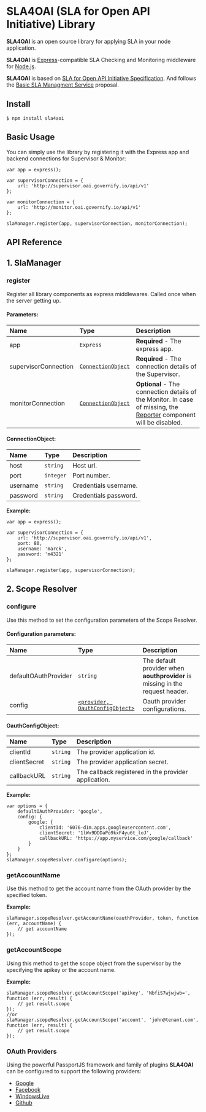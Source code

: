 # SLA4OAI (SLA for Open API Initiative) Library
**SLA4OAI** is an open source library for applying SLA in your node application.

**SLA4OAI** is [Express](http://expressjs.com/)-compatible SLA Checking and Monitoring middleware for [Node.js](http://nodejs.org/).

**SLA4OAI** is based on [SLA for Open API Initiative Specification](https://bitbucket.org/sla4oai/sla4aoi-spec/src/ae4fc1de50f6a2d32d059bb605779b309d1decec/SLA4OAI-spec.md?fileviewer=file-view-default).
And follows the [Basic SLA Managment Service](https://bitbucket.org/sla4oai/sla4aoi-spec/src/ae4fc1de50f6a2d32d059bb605779b309d1decec/operationalServices.md?fileviewer=file-view-default) proposal.

## Install

```
$ npm install sla4aoi
```

## Basic Usage
You can simply use the library by registering it with the Express app and backend connections for Supervisor & Monitor:

```
var app = express();

var supervisorConnection = {
    url: 'http://supervisor.oai.governify.io/api/v1'
};

var monitorConnection = {
    url: 'http://monitor.oai.governify.io/api/v1'
};

slaManager.register(app, supervisorConnection, monitorConnection);
```

## API Reference
## 1. SlaManager

### register
Register all library components as express middlewares. Called once when the server getting up.

#### Parameters:

| Name                 | Type                                                    | Description                     |
|:-------------------- |:------------------------------------------------------- |:------------------------------- |
| app                  | `Express`                                               | **Required** - The express app. |
| supervisorConnection | [`ConnectionObject`](#markdown-header-connectionobject) | **Required** - The connection details of the Supervisor. |
| monitorConnection    | [`ConnectionObject`](#markdown-header-connectionobject) | **Optional** - The connection details of the Monitor. In case of missing, the [Reporter](#markdown-header-3-reporter) component will be disabled. |

#### ConnectionObject:

| Name                 | Type             | Description           |
|:-------------------- |:---------------- |:--------------------- |
| host                 | `string`         | Host url.             |
| port                 | `integer`        | Port number.          |
| username             | `string`         | Credentials username. |
| password             | `string`         | Credentials password. |

**Example:**

```
var app = express();

var supervisorConnection = {
    url: 'http://supervisor.oai.governify.io/api/v1',
    port: 80,
    username: 'marck',
	password: 'm4321'
};

slaManager.register(app, supervisorConnection);
```

## 2. Scope Resolver

### configure
Use this method to set the configuration parameters of the Scope Resolver.

#### Configuration parameters:

| Name                 | Type                                                                  | Description          |
|:-------------------- |:--------------------------------------------------------------------- |:-------------------- |
| defaultOAuthProvider | `string`                                                              | The default provider when **aouthprovider** is missing in the request header. |
| config               | [`<provider, OauthConfigObject>`](#markdown-header-oauthconfigobject) | Oauth provider configurations. |

#### OauthConfigObject:

| Name         | Type          | Description          |
|:------------ |:------------- |:-------------------- |
| clientId     | `string`      | The provider application id. |
| clientSecret | `string`      | The provider application secret. |
| callbackURL  | `string`      | The callback registered in the provider application. |

**Example:**

```
var options = {
	defaultOAuthProvider: 'google',
    config: {
        google: {
	        clientId: '6076-d1m.apps.googleusercontent.com',
            clientSecret: '1lWx9DDDaPo9kxF4yu6t_loJ',
            callbackURL: 'https://app.myservice.com/google/callback'
        }
    }
};
slaManager.scopeResolver.configure(options);
```

### getAccountName
Use this method to get the account name from the OAuth provider by the specified token.

**Example:**

```
slaManager.scopeResolver.getAccountName(oauthProvider, token, function (err, accountName) {
    // get accountName
});
```

### getAccountScope
Using this method to get the scope object from the supervisor by the specifying the apikey or the account name.

**Example:**

```
slaManager.scopeResolver.getAccountScope('apikey', 'NbfiS7wjwjwb=', function (err, result) {
	// get result.scope
});
//or
slaManager.scopeResolver.getAccountScope('account', 'john@tenant.com', function (err, result) {
	// get result.scope
});
```

### OAuth Providers
Using the powerful PassportJS framework and family of plugins **SLA4OAI** can be configured to support the following providers:

- [Google](https://console.developers.google.com)
- [Facebook](https://developers.facebook.com)
- [WindowsLive](https://account.live.com/developers/applications/index)
- [Github](https://github.com/settings/developers)